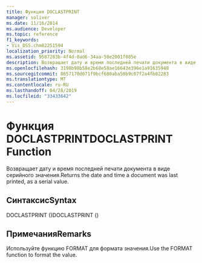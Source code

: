 ```yaml
---
title: Функция DOCLASTPRINT
manager: soliver
ms.date: 11/16/2014
ms.audience: Developer
ms.topic: reference
f1_keywords:
- Vis_DSS.chm82251594
localization_priority: Normal
ms.assetid: 9587283b-4f4d-0ad6-34aa-58e2001f085e
description: Возвращает дату и время последней печати документа в виде серийного значения.
ms.openlocfilehash: 3198b98b58e2b68e58ae16643e396e1a91635940
ms.sourcegitcommit: 8657170d071f9bcf680aba50b9c07f2a4fb82283
ms.translationtype: MT
ms.contentlocale: ru-RU
ms.lasthandoff: 04/28/2019
ms.locfileid: "33433642"
---
```

# <a name="doclastprint-function"></a><span data-ttu-id="bc742-103">Функция DOCLASTPRINT</span><span class="sxs-lookup"><span data-stu-id="bc742-103">DOCLASTPRINT Function</span></span>

<span data-ttu-id="bc742-104">Возвращает дату и время последней печати документа в виде серийного значения.</span><span class="sxs-lookup"><span data-stu-id="bc742-104">Returns the date and time a document was last printed, as a serial value.</span></span>
  
## <a name="syntax"></a><span data-ttu-id="bc742-105">Синтаксис</span><span class="sxs-lookup"><span data-stu-id="bc742-105">Syntax</span></span>

<span data-ttu-id="bc742-106">DOCLASTPRINT ()</span><span class="sxs-lookup"><span data-stu-id="bc742-106">DOCLASTPRINT ()</span></span>
  
## <a name="remarks"></a><span data-ttu-id="bc742-107">Примечания</span><span class="sxs-lookup"><span data-stu-id="bc742-107">Remarks</span></span>

<span data-ttu-id="bc742-108">Используйте функцию FORMAT для формата значения.</span><span class="sxs-lookup"><span data-stu-id="bc742-108">Use the FORMAT function to format the value.</span></span> 
  

